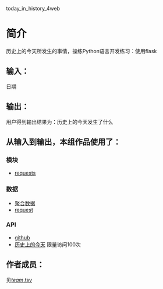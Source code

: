 
today_in_history_4web


		
# 简介 
历史上的今天所发生的事情，操练Python语言开发练习：使用flask


		

## 输入：
日期
## 输出：
用户得到输出结果为：历史上的今天发生了什么
## 从输入到输出，本组作品使用了：
### 模块
* [requests](http://api.juheapi.com/japi/toh?key=4bc027ace0535ecf7e935870a1b9deef&v=1.0&month=11&day=1)

### 数据
* [聚合数据](https://www.juhe.cn/)
* [request](http://www.python-requests.org/en/master/)



### API
* [github](http://api.juheapi.com/japi/toh?key=4bc027ace0535ecf7e935870a1b9deef&v=1.0&month=11&day=1)
* [历史上的今天](https://www.juhe.cn/docs/api/id/63) 限量访问100次

## 作者成员：
见[_team_.tsv](https://github.com/kkrrystal2/nfu_newmedia_python/blob/master/_team_.tsv)


